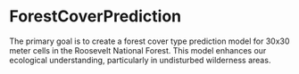 # ForestCoverPrediction
The primary goal is to create a forest cover type prediction model for 30x30 meter cells in the Roosevelt National Forest. This model enhances our ecological understanding, particularly in undisturbed wilderness areas.
